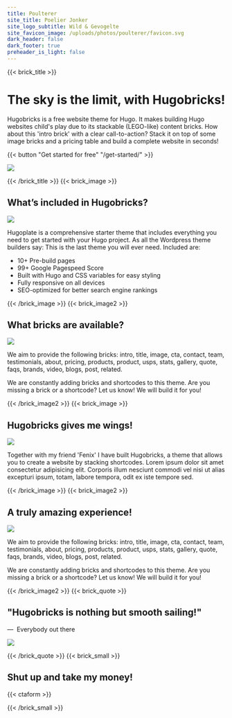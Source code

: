```yaml
---
title: Poulterer
site_title: Poelier Jonker
site_logo_subtitle: Wild & Gevogelte 
site_favicon_image: /uploads/photos/poulterer/favicon.svg
dark_header: false
dark_footer: true
preheader_is_light: false
---
```

{{< brick_title >}}
# The sky is the limit, with Hugobricks!

Hugobricks is a free website theme for Hugo. It makes building Hugo websites child's play due to its stackable (LEGO-like) content bricks. How about this 'intro brick' with a clear call-to-action? Stack it on top of some image bricks and a pricing table and build a complete website in seconds!

{{< button "Get started for free" "/get-started/" >}}

![](/uploads/photos/poulterer/1.jpg)

{{< /brick_title >}}
{{< brick_image >}}

## What’s included in Hugobricks?

![](/uploads/photos/poulterer/3.jpg)

Hugoplate is a comprehensive starter theme that includes everything you need to get started with your Hugo project. As all the Wordpress theme builders say: This is the last theme you will ever need. Included are:

- 10+ Pre-build pages
- 99+ Google Pagespeed Score
- Built with Hugo and CSS variables for easy styling
- Fully responsive on all devices
- SEO-optimized for better search engine rankings

{{< /brick_image >}}
{{< brick_image2 >}}

## What bricks are available?

![](/uploads/photos/poulterer/4.jpg)

We aim to provide the following bricks: intro, title, image, cta, contact, team, testimonials, about, pricing, products, product, usps, stats, gallery, quote, faqs, brands, video, blogs, post, related.

We are constantly adding bricks and shortcodes to this theme. Are you missing a brick or a shortcode? Let us know! We will build it for you!

{{< /brick_image2 >}}
{{< brick_image >}}

## Hugobricks gives me wings!

![](/uploads/photos/poulterer/1.jpg)

Together with my friend 'Fenix' I have built Hugobricks, a theme that allows you to create a website by stacking shortcodes. Lorem ipsum dolor sit amet consectetur adipisicing elit. Corporis illum nesciunt commodi vel nisi ut alias excepturi ipsum, totam, labore tempora, odit ex iste tempore sed. 

{{< /brick_image >}}
{{< brick_image2 >}}

## A truly amazing experience!

![](/uploads/photos/poulterer/1.jpg)

We aim to provide the following bricks: intro, title, image, cta, contact, team, testimonials, about, pricing, products, product, usps, stats, gallery, quote, faqs, brands, video, blogs, post, related.

We are constantly adding bricks and shortcodes to this theme. Are you missing a brick or a shortcode? Let us know! We will build it for you!

{{< /brick_image2 >}}
{{< brick_quote >}}

## "Hugobricks is nothing but smooth sailing!"
— &nbsp;Everybody out there

![](/uploads/photos/poulterer/1.jpg)

{{< /brick_quote >}}
{{< brick_small >}}

## Shut up and take my money!

{{< ctaform >}}

{{< /brick_small >}}

